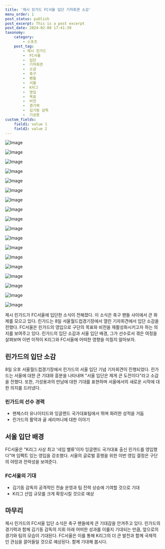 ```yaml
---
title: '제시 린가드 FC서울 입단 기자회견 소감'
menu_order: 1
post_status: publish
post_excerpt: This is a post excerpt
post_date: 2024-02-08 17:41:39
taxonomy:
    category:
        - 스포츠
    post_tag:
        - 제시 린가드
        -  FC서울
        -  입단
        -  기자회견
        -  소감
        -  축구
        -  팬들
        -  서울
        -  K리그
        -  영입
        -  목표
        -  비전
        -  경기력
        -  김기동 감독
        -  기성용
custom_fields:
    field1: value 1
    field2: value 2
---
```


![Image](https://imgnews.pstatic.net/image/108/2024/02/08/0003213799_001_20240208153101181.jpg?type=w647)

![Image](https://imgnews.pstatic.net/image/108/2024/02/08/0003213799_002_20240208153101304.jpg?type=w647)

![Image](https://imgnews.pstatic.net/image/108/2024/02/08/0003213799_003_20240208153101353.jpg?type=w647)

![Image](https://imgnews.pstatic.net/image/108/2024/02/08/0003213799_004_20240208153101397.jpg?type=w647)

![Image](https://imgnews.pstatic.net/image/108/2024/02/08/0003213799_005_20240208153101434.jpg?type=w647)

![Image](https://imgnews.pstatic.net/image/108/2024/02/08/0003213799_006_20240208153101617.jpg?type=w647)

![Image](https://imgnews.pstatic.net/image/108/2024/02/08/0003213799_007_20240208153101822.jpg?type=w647)

![Image](https://imgnews.pstatic.net/image/108/2024/02/08/0003213799_008_20240208153101876.jpg?type=w647)

![Image](https://imgnews.pstatic.net/image/108/2024/02/08/0003213799_009_20240208153101969.jpg?type=w647)

![Image](https://imgnews.pstatic.net/image/108/2024/02/08/0003213799_010_20240208153102006.jpg?type=w647)

![Image](https://imgnews.pstatic.net/image/108/2024/02/08/0003213799_011_20240208153102067.jpg?type=w647)

![Image](https://imgnews.pstatic.net/image/108/2024/02/08/0003213799_012_20240208153102192.jpg?type=w647)

![Image](https://imgnews.pstatic.net/image/108/2024/02/08/0003213799_013_20240208153102374.jpg?type=w647)

![Image](https://imgnews.pstatic.net/image/108/2024/02/08/0003213799_014_20240208153102422.jpg?type=w647)

![Image](https://imgnews.pstatic.net/image/108/2024/02/08/0003213799_015_20240208153102508.jpg?type=w647)

![Image](https://imgnews.pstatic.net/image/108/2024/02/08/0003213799_016_20240208153102729.jpg?type=w647)

![Image](https://imgnews.pstatic.net/image/108/2024/02/08/0003213799_017_20240208153102774.jpg?type=w647)

![Image](https://imgnews.pstatic.net/image/108/2024/02/08/0003213799_018_20240208153103292.jpg?type=w647)

제시 린가드가 FC서울에 입단한 소식이 전해졌다. 이 소식은 축구 팬들 사이에서 큰 화제를 모으고 있다. 린가드는 8일 서울월드컵경기장에서 열린 기자회견에서 입단 소감을 전했다. FC서울은 린가드의 영입으로 구단의 목표와 비전을 재활성화시키고자 하는 의지를 보여주고 있다. 린가드의 입단 소감과 서울 입단 배경, 그가 선수로서 겪은 여정을 살펴보며 이번 이적이 K리그와 FC서울에 어떠한 영향을 미칠지 알아보자.
## 린가드의 입단 소감
8일 오후 서울월드컵경기장에서 린가드의 서울 입단 기념 기자회견이 진행되었다. 린가드는 서울에 대한 큰 기대와 흥분을 나타내며 "서울 입단은 제게 큰 도전이다"라고 소감을 전했다. 또한, 기성용과의 만남에 대한 기대를 표현하며 서울에서의 새로운 시작에 대한 의지를 드러냈다.
### 린가드의 선수 경력
- 맨체스터 유나이티드와 잉글랜드 국가대표팀에서 뛰며 화려한 성적을 거둠
- 린가드의 활약과 골 세리머니에 대한 이야기
## 서울 입단 배경
FC서울은 "K리그 사상 최고 '네임 밸류'이자 잉글랜드 국가대표 출신 린가드를 영입했다"며 임팩트 있는 영입을 강조했다. 서울의 글로벌 흥행을 위한 이번 영입 결정은 구단의 야망과 전략성을 보여준다.
### FC서울의 기대
- 김기동 감독의 공격적인 전술 운영과 팀 전력 상승에 기여할 것으로 기대
- K리그 산업 규모를 크게 확장시킬 것으로 예상
## 마무리
제시 린가드의 FC서울 입단 소식은 축구 팬들에게 큰 기대감을 안겨주고 있다. 린가드의 경기력과 함께 김기동 감독의 지휘 아래 어떠한 성과를 이룰지 기대되는 만큼, 앞으로의 경기와 팀의 모습이 기대된다. FC서울은 이를 통해 K리그의 더 큰 발전과 함께 국제적인 관심을 끌어들일 것으로 예상된다. 함께 기대해 봅시다.

